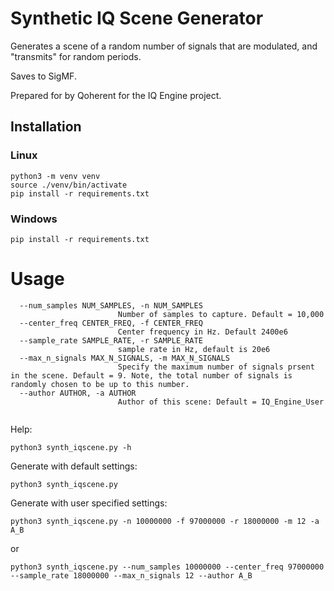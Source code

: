 # Synthetic IQ Scene Generator

Generates a scene of a random number of signals that are modulated, and "transmits" for random periods.

Saves to SigMF.

Prepared for by Qoherent for the IQ Engine project.

## Installation

### Linux

```
python3 -m venv venv
source ./venv/bin/activate
pip install -r requirements.txt

```

### Windows

```
pip install -r requirements.txt
```

# Usage

```
  --num_samples NUM_SAMPLES, -n NUM_SAMPLES
                        Number of samples to capture. Default = 10,000
  --center_freq CENTER_FREQ, -f CENTER_FREQ
                        Center frequency in Hz. Default 2400e6
  --sample_rate SAMPLE_RATE, -r SAMPLE_RATE
                        sample rate in Hz, default is 20e6
  --max_n_signals MAX_N_SIGNALS, -m MAX_N_SIGNALS
                        Specify the maximum number of signals prsent in the scene. Default = 9. Note, the total number of signals is randomly chosen to be up to this number.
  --author AUTHOR, -a AUTHOR
                        Author of this scene: Default = IQ_Engine_User


```


Help:
```
python3 synth_iqscene.py -h 
```

Generate with default settings:
```
python3 synth_iqscene.py
```

Generate with user specified settings:
```
python3 synth_iqscene.py -n 10000000 -f 97000000 -r 18000000 -m 12 -a A_B
```

or

```
python3 synth_iqscene.py --num_samples 10000000 --center_freq 97000000 --sample_rate 18000000 --max_n_signals 12 --author A_B
```

